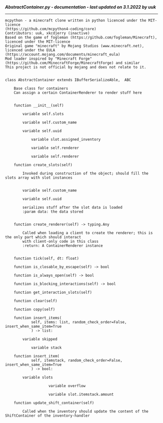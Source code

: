 ***AbstractContainer.py - documentation - last updated on 3.1.2022 by uuk***
___

    mcpython - a minecraft clone written in python licenced under the MIT-licence 
    (https://github.com/mcpython4-coding/core)
    Contributors: uuk, xkcdjerry (inactive)
    Based on the game of fogleman (https://github.com/fogleman/Minecraft), licenced under the MIT-licence
    Original game "minecraft" by Mojang Studios (www.minecraft.net), licenced under the EULA
    (https://account.mojang.com/documents/minecraft_eula)
    Mod loader inspired by "Minecraft Forge" (https://github.com/MinecraftForge/MinecraftForge) and similar
    This project is not official by mojang and does not relate to it.


    class AbstractContainer extends IBufferSerializeAble,  ABC
        
        Base class for containers
        Can assign a certain ContainerRenderer to render stuff here


        function __init__(self)

            variable self.slots

            variable self.custom_name

            variable self.uuid

                variable slot.assigned_inventory

                variable self.renderer

                variable self.renderer

        function create_slots(self)
            
            Invoked during construction of the object; should fill the slots array with slot instances


            variable self.custom_name

            variable self.uuid
            
            serializes stuff after the slot data is loaded
            :param data: the data stored


        function create_renderer(self) -> typing.Any
            
            Called when loading a client to create the renderer; this is the only part which should interact
            with client-only code in this class
            :return: A ContainerRenderer instance


        function tick(self, dt: float)

        function is_closable_by_escape(self) -> bool

        function is_always_open(self) -> bool

        function is_blocking_interactions(self) -> bool

        function get_interaction_slots(self)

        function clear(self)

        function copy(self)

        function insert_items(
                self, items: list, random_check_order=False, insert_when_same_item=True
                ) -> list:

            variable skipped

                variable stack

        function insert_item(
                self, itemstack, random_check_order=False, insert_when_same_item=True
                ) -> bool:

            variable slots

                        variable overflow

                        variable slot.itemstack.amount

        function update_shift_container(self)
            
            Called when the inventory should update the content of the ShiftContainer of the inventory-handler
